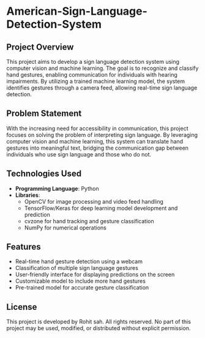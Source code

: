 # American-Sign-Language-Detection-System
## Project Overview
This project aims to develop a sign language detection system using computer vision and machine learning. The goal is to recognize and classify hand gestures, enabling communication for individuals with hearing impairments. By utilizing a trained machine learning model, the system identifies gestures through a camera feed, allowing real-time sign language detection.

## Problem Statement
With the increasing need for accessibility in communication, this project focuses on solving the problem of interpreting sign language. By leveraging computer vision and machine learning, this system can translate hand gestures into meaningful text, bridging the communication gap between individuals who use sign language and those who do not.

## Technologies Used
- **Programming Language**: Python
- **Libraries**:
  - OpenCV for image processing and video feed handling
  - TensorFlow/Keras for deep learning model development and prediction
  - cvzone for hand tracking and gesture classification
  - NumPy for numerical operations

## Features
- Real-time hand gesture detection using a webcam
- Classification of multiple sign language gestures
- User-friendly interface for displaying predictions on the screen
- Customizable model to include more hand gestures
- Pre-trained model for accurate gesture classification

## License
This project is developed by Rohit sah. All rights reserved. No part of this project may be used, modified, or distributed without explicit permission.
